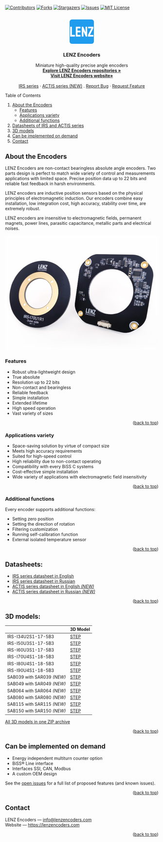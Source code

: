 <div id="top"></div>
<!--
*** LENZ Encoders
-->

[![Contributors][contributors-shield]][contributors-url]
[![Forks][forks-shield]][forks-url]
[![Stargazers][stars-shield]][stars-url]
[![Issues][issues-shield]][issues-url]
[![MIT License][license-shield]][license-url]




<!-- PROJECT LOGO -->
<br />
<div align="center">
  <a href="https://github.com/lenzencoders">
    <img src="images/LENZfavicon.png" alt="LENZ Logo" width="80" height="80">
  </a>

  <h3 align="center">LENZ Encoders</h3>

  <p align="center">
    Miniature high-quality precise angle encoders
    <br />
    <a href="https://github.com/lenzencoders"><strong>Explore LENZ Encoders repositories »</strong></a>
    <br />
    <a href="https://lenzencoders.com"><strong>Visit LENZ Encoders website»</strong></a>
    <br />
    <br />
    <a href="https://github.com/lenzencoders/Encoders_Description/blob/main/IRS-encoders_en_US.pdf">IRS series</a>
    ·
    <a href="https://github.com/lenzencoders/Encoders_Description/blob/main/ACTIS_LENZ_Encoders_en_US.pdf">ACTIS series (NEW)</a>
    .
    <a href="https://github.com/lenzencoders/Encoders_Description/issues">Report Bug</a>
    ·
    <a href="https://github.com/lenzencoders/Encoders_Description/issues">Request Feature</a>
  </p>
</div>



<!-- TABLE OF CONTENTS -->

<summary>Table of Contents</summary>
<ol>
  <li>
    <a href="#about-the-encoders">About the Encoders</a>
    <ul>
      <li><a href="#features">Features</a></li>
      <li><a href="#applications-variety">Applications variety</a></li>
      <li><a href="#additional-functions">Additional functions</a></li>
    </ul>
  </li>
  <li><a href="#datasheets">Datasheets of IRS and ACTIS series</a></li>
  <li><a href="#3d-models">3D models</a></li>
  <li><a href="#can-be-implemented-on-demand">Can be implemented on demand</a></li>
    <li><a href="#contact">Contact</a></li>
</ol>




<!-- ABOUT THE ENCODERS -->
## About the Encoders
LENZ Encoders are non-contact bearingless absolute angle encoders. Two parts design is perfect to match wide variety of control and measurements applications with limited space. Precise position data up to 22 bits and reliable fast feedback in harsh environments.

LENZ encoders are inductive position sensors based on the physical principles of electromagnetic induction. Our encoders combine easy installation, low integration cost, high accuracy, stability over time, are extremely robust.

LENZ encoders are insensitive to electromagnetic fields, permanent magnets, power lines, parasitic capacitance, metallic parts and electrical noises.

[![LENZ Encoders IRS-I70 photo][product-photo]](https://lenzencoders.com)


### Features

* Robust ultra-lightweight design
* True absolute
* Resolution up to 22 bits
* Non-contact and bearingless
* Reliable feedback
* Simple installation
* Extended lifetime
* High speed operation
* Vast variety of sizes


<p align="right">(<a href="#top">back to top</a>)</p>


### Applications variety

* Space-saving solution by virtue of compact size
* Meets high accuracy requirements
* Suited for high-speed control
* High reliability due to non-contact operating
* Compatibility with every BiSS C systems
* Cost-effective simple installation
* Wide variety of applications with electromagnetic field insensitivity


<p align="right">(<a href="#top">back to top</a>)</p>


<!-- ADDITIONAL -->
### Additional functions

Every encoder supports additional functions:

* Setting zero position
* Setting the direction of rotation
* Filtering customization 
* Running self-calibration function
* External isolated temperature sensor


<p align="right">(<a href="#top">back to top</a>)</p>



## Datasheets:

* [IRS series datasheet in English](/IRS-encoders_en_US.pdf)
* [IRS series datasheet in Russian](/IRS-encoders_ru_RU.pdf)
* [ACTIS series datasheet in English *(NEW)*](/ACTIS_LENZ_Encoders_en_US.pdf)
* [ACTIS series datasheet in Russian *(NEW)*](/ACTIS_LENZ_Encoders_ru_RU.pdf)


<p align="right">(<a href="#top">back to top</a>)</p>


## 3D models:
|                                 |  3D Model                                   |
|---------------------------------|---------------------------------------------|
| IRS-I34U2S1-17-5B3              |   [STEP](https://github.com/lenzencoders/Encoders_Description/blob/main/CAD/IRS-I34U2S1-17-5B3.stp)   |
| IRS-I50U3S1-17-5B3              |   [STEP](https://github.com/lenzencoders/Encoders_Description/blob/main/CAD/IRS-I50U3S1-17-5B3.stp)   |
| IRS-I60U3S1-17-5B3              |   [STEP](https://github.com/lenzencoders/Encoders_Description/blob/main/CAD/IRS-I60U3S1-17-5B3.stp)   |
| IRS-I70U4S1-18-5B3              |   [STEP](https://github.com/lenzencoders/Encoders_Description/blob/main/CAD/IRS-I70U4S1-18-5B3.stp)   |
| IRS-I80U4S1-18-5B3              |   [STEP](https://github.com/lenzencoders/Encoders_Description/blob/main/CAD/IRS-I80U4S1-18-5B3.stp)   |
| IRS-I90U4S1-18-5B3              |   [STEP](https://github.com/lenzencoders/Encoders_Description/blob/main/CAD/IRS-I90U4S1-18-5B3.stp)   |
| SAB039 with SAR039 *(NEW)*      |   [STEP](https://github.com/lenzencoders/Encoders_Description/blob/main/CAD/SAB039%2BSAR039.zip)      |
| SAB049 with SAR049 *(NEW)*      |   [STEP](https://github.com/lenzencoders/Encoders_Description/blob/main/CAD/SAB049%2BSAR049.zip)      |
| SAB064 with SAR064 *(NEW)*      |   [STEP](https://github.com/lenzencoders/Encoders_Description/blob/main/CAD/SAB064%2BSAR064.zip)      |
| SAB080 with SAR080 *(NEW)*      |   [STEP](https://github.com/lenzencoders/Encoders_Description/blob/main/CAD/SAB080%2BSAR080.zip)      |
| SAB115 with SAR115 *(NEW)*      |   [STEP](https://github.com/lenzencoders/Encoders_Description/blob/main/CAD/SAB115%2BSAR115.zip)      |
| SAB150 with SAR150 *(NEW)*      |   [STEP](https://github.com/lenzencoders/Encoders_Description/blob/main/CAD/SAB150%2BSAR150.zip)      |


[All 3D models in one ZIP archive](/CAD/LENZ%20Encoders%20STEP%203D.zip)


<p align="right">(<a href="#top">back to top</a>)</p>


## Can be implemented on demand

* Energy independent multiturn counter option 
* BiSS® Line interface
* Interfaces SSI, CAN, Modbus 
* A custom OEM design 

See the [open issues](https://github.com/lenzencoders/Encoders_Description/issues) for a full list of proposed features (and known issues).

<p align="right">(<a href="#top">back to top</a>)</p>



<!-- CONTACT -->
## Contact

LENZ Encoders — info@lenzencoders.com \
Website — https://lenzencoders.com


<p align="right">(<a href="#top">back to top</a>)</p>




<!-- MARKDOWN LINKS & IMAGES -->
<!-- https://www.markdownguide.org/basic-syntax/#reference-style-links -->
[contributors-shield]: https://img.shields.io/github/contributors/lenzencoders/Encoders_Description.svg?style=for-the-badge
[contributors-url]: https://github.com/lenzencoders/graphs/contributors
[forks-shield]: https://img.shields.io/github/forks/lenzencoders/Encoders_Description.svg?style=for-the-badge
[forks-url]: https://github.com/lenzencoders/network/members
[stars-shield]: https://img.shields.io/github/stars/lenzencoders/Encoders_Description.svg?style=for-the-badge
[stars-url]: https://github.com/lenzencoders/stargazers
[issues-shield]: https://img.shields.io/github/issues/lenzencoders/Encoders_Description.svg?style=for-the-badge
[issues-url]: https://github.com/lenzencoders/issues
[license-shield]: https://img.shields.io/github/license/lenzencoders/Encoders_Description.svg?style=for-the-badge
[license-url]: https://github.com/lenzencoders/blob/master/LICENSE.txt
[linkedin-shield]: https://img.shields.io/badge/-LinkedIn-black.svg?style=for-the-badge&logo=linkedin&colorB=555
[linkedin-url]: https://linkedin.com/in/lenzencoders
[product-photo]: images/irs-i70_white.jpg
